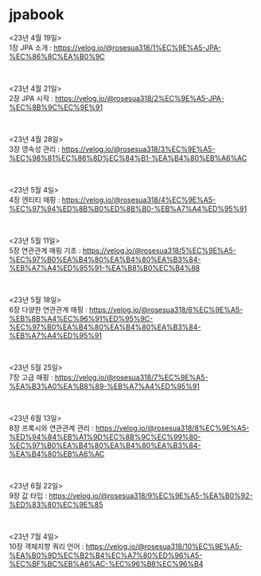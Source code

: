 # jpabook

<23년 4월 19일><br>
1장 JPA 소개 : https://velog.io/@rosesua318/1%EC%9E%A5-JPA-%EC%86%8C%EA%B0%9C

<br>

<23년 4월 21일><br>
2장 JPA 시작 : https://velog.io/@rosesua318/2%EC%9E%A5-JPA-%EC%8B%9C%EC%9E%91

<br>

<23년 4월 28일><br>
3장 영속성 관리 : https://velog.io/@rosesua318/3%EC%9E%A5-%EC%98%81%EC%86%8D%EC%84%B1-%EA%B4%80%EB%A6%AC 

<br>

<23년 5월 4일><br>
4장 엔티티 매핑 : https://velog.io/@rosesua318/4%EC%9E%A5-%EC%97%94%ED%8B%B0%ED%8B%B0-%EB%A7%A4%ED%95%91 

<br>

<23년 5월 11일><br>
5장 연관관계 매핑 기초 : https://velog.io/@rosesua318/5%EC%9E%A5-%EC%97%B0%EA%B4%80%EA%B4%80%EA%B3%84-%EB%A7%A4%ED%95%91-%EA%B8%B0%EC%B4%88 

<br>

<23년 5월 18일><br>
6장 다양한 연관관계 매핑 : https://velog.io/@rosesua318/6%EC%9E%A5-%EB%8B%A4%EC%96%91%ED%95%9C-%EC%97%B0%EA%B4%80%EA%B4%80%EA%B3%84-%EB%A7%A4%ED%95%91 

<br>

<23년 5월 25일><br>
7장 고급 매핑 : https://velog.io/@rosesua318/7%EC%9E%A5-%EA%B3%A0%EA%B8%89-%EB%A7%A4%ED%95%91 

<br>

<23년 6월 13일><br>
8장 프록시와 연관관계 관리 : https://velog.io/@rosesua318/8%EC%9E%A5-%ED%94%84%EB%A1%9D%EC%8B%9C%EC%99%80-%EC%97%B0%EA%B4%80%EA%B4%80%EA%B3%84-%EA%B4%80%EB%A6%AC

<br>

<23년 6월 22일><br>
9장 값 타입 : https://velog.io/@rosesua318/9%EC%9E%A5-%EA%B0%92-%ED%83%80%EC%9E%85 

<br>

<23년 7월 4일><br>
10장 객체지향 쿼리 언어 : https://velog.io/@rosesua318/10%EC%9E%A5-%EA%B0%9D%EC%B2%B4%EC%A7%80%ED%96%A5-%EC%BF%BC%EB%A6%AC-%EC%96%B8%EC%96%B4 
